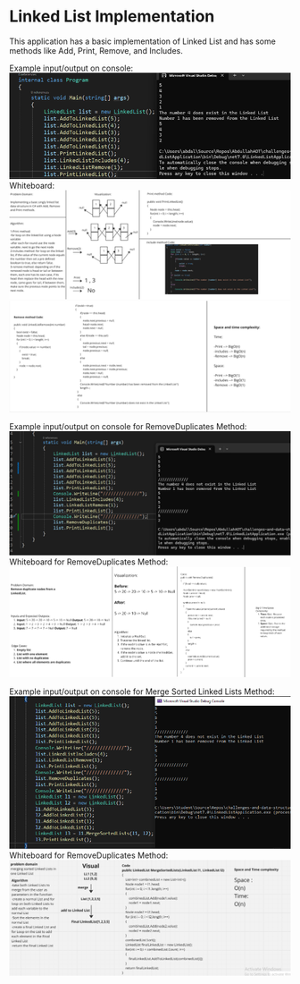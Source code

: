 # Linked List Implementation
This application has a basic implementation of Linked List and has some methods
like Add, Print, Remove, and Includes.

Example input/output on console:
![Console Example](Images/LinkedListConsole.png)
Whiteboard:
![Whiteboard for LinkedList](Images/LinkedList1.png)
![Whiteboard for LinkedList](Images/LinkedList2.png)

Example input/output on console for RemoveDuplicates Method:
![Console Example](Images/RemoveDuplicatesConsole.png)
Whiteboard for RemoveDuplicates Method:
![Whiteboard for LinkedList](Images/RemoveDuplicates.png)

Example input/output on console for Merge Sorted Linked Lists Method:
![Console Example](Images/MergeSortedListsConsole.png)
Whiteboard for RemoveDuplicates Method:
![Whiteboard for LinkedList](Images/MergeSortedLists.png)